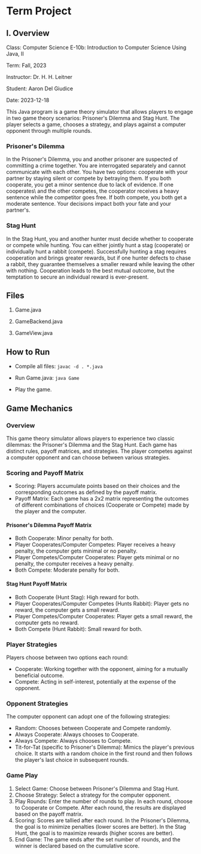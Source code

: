 # Term Project

## I. Overview

Class:      Computer Science E-10b: Introduction to Computer Science Using Java, II

Term:       Fall, 2023

Instructor: Dr. H. H. Leitner

Student:    Aaron Del Giudice

Date:       2023-12-18

This Java program is a game theory simulator that allows players to engage in two game theory scenarios: Prisoner's Dilemma and Stag Hunt. The player selects a game, chooses a strategy, and plays against a computer opponent through multiple rounds.

### Prisoner's Dilemma

In the Prisoner's Dilemma, you and another prisoner are suspected of committing a crime together. You are interrogated separately and cannot communicate with each other. You have two options: cooperate with your partner by staying silent or compete by betraying them. If you both cooperate, you get a minor sentence due to lack of evidence. If one cooperates\ and the other competes, the cooperator receives a heavy sentence while the competitor goes free. If both compete, you both get a moderate sentence. Your decisions impact both your fate and your partner's.

### Stag Hunt

In the Stag Hunt, you and another hunter must decide whether to cooperate or compete while hunting. You can either jointly hunt a stag (cooperate) or individually hunt a rabbit (compete). Successfully hunting a stag requires cooperation and brings greater rewards, but if one hunter defects to chase a rabbit, they guarantee themselves a smaller reward while leaving the other with nothing. Cooperation leads to the best mutual outcome, but the temptation to secure an individual reward is ever-present.

## Files

1. Game.java

2. GameBackend.java

3. GameView.java

## How to Run

- Compile all files: `javac -d . *.java`

- Run Game.java: `java Game`

- Play the game.

## Game Mechanics

### Overview
This game theory simulator allows players to experience two classic dilemmas: the Prisoner's Dilemma and the Stag Hunt. Each game has distinct rules, payoff matrices, and strategies. The player competes against a computer opponent and can choose between various strategies.

### Scoring and Payoff Matrix
- Scoring: Players accumulate points based on their choices and the corresponding outcomes as defined by the payoff matrix.
- Payoff Matrix: Each game has a 2x2 matrix representing the outcomes of different combinations of choices (Cooperate or Compete) made by the player and the computer.

#### Prisoner's Dilemma Payoff Matrix
- Both Cooperate: Minor penalty for both.
- Player Cooperates/Computer Competes: Player receives a heavy penalty, the computer gets minimal or no penalty.
- Player Competes/Computer Cooperates: Player gets minimal or no penalty, the computer receives a heavy penalty.
- Both Compete: Moderate penalty for both.

#### Stag Hunt Payoff Matrix
- Both Cooperate (Hunt Stag): High reward for both.
- Player Cooperates/Computer Competes (Hunts Rabbit): Player gets no reward, the computer gets a small reward.
- Player Competes/Computer Cooperates: Player gets a small reward, the computer gets no reward.
- Both Compete (Hunt Rabbit): Small reward for both.

### Player Strategies
Players choose between two options each round:
- Cooperate: Working together with the opponent, aiming for a mutually beneficial outcome.
- Compete: Acting in self-interest, potentially at the expense of the opponent.

### Opponent Strategies
The computer opponent can adopt one of the following strategies:
- Random: Chooses between Cooperate and Compete randomly.
- Always Cooperate: Always chooses to Cooperate.
- Always Compete: Always chooses to Compete.
- Tit-for-Tat (specific to Prisoner's Dilemma): Mimics the player's previous choice. It starts with a random choice in the first round and then follows the player's last choice in subsequent rounds.

### Game Play
1. Select Game: Choose between Prisoner's Dilemma and Stag Hunt.
2. Choose Strategy: Select a strategy for the computer opponent.
3. Play Rounds: Enter the number of rounds to play. In each round, choose to Cooperate or Compete. After each round, the results are displayed based on the payoff matrix.
4. Scoring: Scores are tallied after each round. In the Prisoner's Dilemma, the goal is to minimize penalties (lower scores are better). In the Stag Hunt, the goal is to maximize rewards (higher scores are better).
5. End Game: The game ends after the set number of rounds, and the winner is declared based on the cumulative score.
